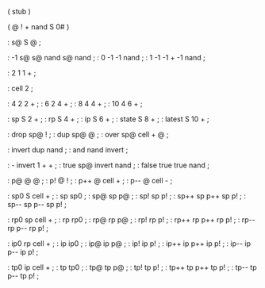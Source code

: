 
( stub )

( @ ! + nand S 0# )

: s@ S @ ;

: -1 s@ s@ nand s@ nand ;
:  0 -1 -1 nand ;
:  1 -1 -1 + -1 nand ;

: 2 1 1 + ;

: cell 2 ;

: 4 2 2 + ;
: 6 2 4 + ;
: 8 4 4 + ;
: 10 4 6 + ;


: sp S 2 + ;
: rp S 4 + ;
: ip S 6 + ;
: state S 8 + ;
: latest S 10 + ;

: drop sp@ ! ;
: dup  sp@ @ ;
: over sp@ cell + @ ;

: invert dup nand ;
: and nand invert ;

: - invert 1 + + ;
: true sp@ invert nand ; 
: false true true nand ; 

: p@ @ @ ;
: p! @ ! ;
: p++ @ cell + ;
: p-- @ cell - ;

: sp0 S cell + ;
: sp sp0 ;
: sp@ sp p@ ;
: sp! sp p! ;
: sp++ sp p++ sp p! ;
: sp-- sp p-- sp p! ;

: rp0 sp cell + ;
: rp rp0 ;
: rp@ rp p@ ;
: rp! rp p! ;
: rp++ rp p++ rp p! ;
: rp-- rp p-- rp p! ;

: ip0 rp cell + ;
: ip ip0 ;
: ip@ ip p@ ;
: ip! ip p! ;
: ip++ ip p++ ip p! ;
: ip-- ip p-- ip p! ;

: tp0 ip cell + ;
: tp tp0 ;
: tp@ tp p@ ;
: tp! tp p! ;
: tp++ tp p++ tp p! ;
: tp-- tp p-- tp p! ;

